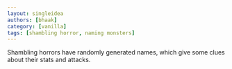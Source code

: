 ```yaml
---
layout: singleidea
authors: [bhaak]
category: [vanilla]
tags: [shambling horror, naming monsters]
---
```

Shambling horrors have randomly generated names, which give some clues about
their stats and attacks.
